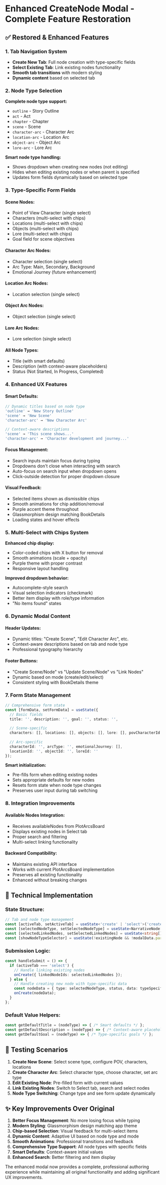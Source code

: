 # Enhanced CreateNode Modal - Complete Feature Restoration

## ✅ **Restored & Enhanced Features**

### 1. **Tab Navigation System**
- **Create New Tab**: Full node creation with type-specific fields
- **Select Existing Tab**: Link existing nodes functionality
- **Smooth tab transitions** with modern styling
- **Dynamic content** based on selected tab

### 2. **Node Type Selection**
**Complete node type support:**
- `outline` - Story Outline
- `act` - Act
- `chapter` - Chapter  
- `scene` - Scene
- `character-arc` - Character Arc
- `location-arc` - Location Arc
- `object-arc` - Object Arc
- `lore-arc` - Lore Arc

**Smart node type handling:**
- Shows dropdown when creating new nodes (not editing)
- Hides when editing existing nodes or when parent is specified
- Updates form fields dynamically based on selected type

### 3. **Type-Specific Form Fields**

#### **Scene Nodes:**
- Point of View Character (single select)
- Characters (multi-select with chips)
- Locations (multi-select with chips)
- Objects (multi-select with chips)
- Lore (multi-select with chips)
- Goal field for scene objectives

#### **Character Arc Nodes:**
- Character selection (single select)
- Arc Type: Main, Secondary, Background
- Emotional Journey (future enhancement)

#### **Location Arc Nodes:**
- Location selection (single select)

#### **Object Arc Nodes:**
- Object selection (single select)

#### **Lore Arc Nodes:**
- Lore selection (single select)

#### **All Node Types:**
- Title (with smart defaults)
- Description (with context-aware placeholders)
- Status (Not Started, In Progress, Completed)

### 4. **Enhanced UX Features**

#### **Smart Defaults:**
```typescript
// Dynamic titles based on node type
'outline' → 'New Story Outline'
'scene' → 'New Scene'
'character-arc' → 'New Character Arc'

// Context-aware descriptions
'scene' → 'This scene shows...'
'character-arc' → 'Character development and journey...'
```

#### **Focus Management:**
- Search inputs maintain focus during typing
- Dropdowns don't close when interacting with search
- Auto-focus on search input when dropdown opens
- Click-outside detection for proper dropdown closure

#### **Visual Feedback:**
- Selected items shown as dismissible chips
- Smooth animations for chip addition/removal
- Purple accent theme throughout
- Glassmorphism design matching BookDetails
- Loading states and hover effects

### 5. **Multi-Select with Chips System**
**Enhanced chip display:**
- Color-coded chips with X button for removal
- Smooth animations (scale + opacity)
- Purple theme with proper contrast
- Responsive layout handling

**Improved dropdown behavior:**
- Autocomplete-style search
- Visual selection indicators (checkmark)
- Better item display with role/type information
- "No items found" states

### 6. **Dynamic Modal Content**

#### **Header Updates:**
- Dynamic titles: "Create Scene", "Edit Character Arc", etc.
- Context-aware descriptions based on tab and node type
- Professional typography hierarchy

#### **Footer Buttons:**
- "Create Scene/Node" vs "Update Scene/Node" vs "Link Nodes"
- Dynamic based on mode (create/edit/select)
- Consistent styling with BookDetails theme

### 7. **Form State Management**
```typescript
// Comprehensive form state
const [formData, setFormData] = useState({
  // Basic fields
  title: '', description: '', goal: '', status: '',
  
  // Scene-specific
  characters: [], locations: [], objects: [], lore: [], povCharacterId: '',
  
  // Arc-specific  
  characterId: '', arcType: '', emotionalJourney: [],
  locationId: '', objectId: '', loreId: ''
});
```

**Smart initialization:**
- Pre-fills form when editing existing nodes
- Sets appropriate defaults for new nodes
- Resets form state when node type changes
- Preserves user input during tab switching

### 8. **Integration Improvements**

#### **Available Nodes Integration:**
- Receives availableNodes from PlotArcsBoard
- Displays existing nodes in Select tab
- Proper search and filtering
- Multi-select linking functionality

#### **Backward Compatibility:**
- Maintains existing API interface
- Works with current PlotArcsBoard implementation  
- Preserves all existing functionality
- Enhanced without breaking changes

## 🎯 **Technical Implementation**

### **State Structure:**
```typescript
// Tab and node type management
const [activeTab, setActiveTab] = useState<'create' | 'select'>('create');
const [selectedNodeType, setSelectedNodeType] = useState<NarrativeNode['type']>(modalData.nodeType);
const [selectedLinkedNodes, setSelectedLinkedNodes] = useState<string[]>([]);
const [showNodeTypeSelector] = useState(!existingNode && !modalData.parentId);
```

### **Submission Logic:**
```typescript
const handleSubmit = () => {
  if (activeTab === 'select') {
    // Handle linking existing nodes
    onCreate({ linkedNodeIds: selectedLinkedNodes });
  } else {
    // Handle creating new node with type-specific data
    const nodeData = { type: selectedNodeType, status, data: typeSpecificData };
    onCreate(nodeData);
  }
};
```

### **Default Value Helpers:**
```typescript
const getDefaultTitle = (nodeType) => { /* Smart defaults */ };
const getDefaultDescription = (nodeType) => { /* Context-aware placeholders */ };
const getDefaultGoal = (nodeType) => { /* Type-specific goals */ };
```

## 🧪 **Testing Scenarios**

1. **Create New Scene**: Select scene type, configure POV, characters, locations
2. **Create Character Arc**: Select character type, choose character, set arc type  
3. **Edit Existing Node**: Pre-filled form with current values
4. **Link Existing Nodes**: Switch to Select tab, search and select nodes
5. **Node Type Switching**: Change type and see form update dynamically

## ✨ **Key Improvements Over Original**

1. **Better Focus Management**: No more losing focus while typing
2. **Modern Styling**: Glassmorphism design matching app theme
3. **Chip-based Selection**: Visual feedback for multi-select items
4. **Dynamic Content**: Adaptive UI based on node type and mode
5. **Smooth Animations**: Professional transitions and feedback
6. **Comprehensive Type Support**: All node types with specific fields
7. **Smart Defaults**: Context-aware initial values
8. **Enhanced Search**: Better filtering and item display

The enhanced modal now provides a complete, professional authoring experience while maintaining all original functionality and adding significant UX improvements.
